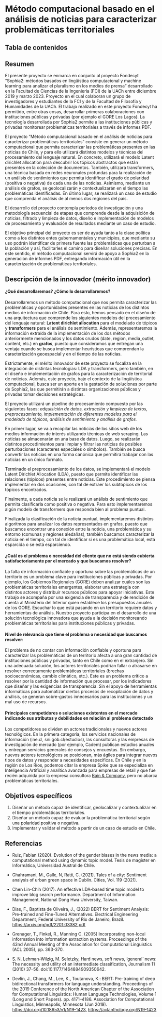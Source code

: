 <!-- #region -->
# Método computacional basado en el análisis de noticias para caracterizar problemáticas territoriales

## Tabla de contenidos


## Resumen

El presente proyecto se enmarca en conjunto al proyecto Fondecyt “Sophia2: métodos basados en lingüística computacional y machine learning para analizar el pluralismo en los medios de prensa” desarrollado en la Facultad de Ciencias de la Ingeniería (FCI) de la UACh entre diciembre 2019 y marzo 2023. Proyecto en el cual colaboran un grupo de investigadores y estudiantes de la FCI y de la Facultad de Filosofía y Humanidades de la UACh. El trabajo realizado en este proyecto Fondecyt ha permitido, entre otras cosas, desarrollar primeras
colaboraciones con instituciones públicas y privadas (por ejemplo el GORE Los Lagos). La tecnología desarrollada por Sophia2 permite a las instituciones públicas y privadas monitorear problemáticas territoriales a través de informes PDF.


El proyecto “Método computacional basado en el análisis de noticias para caracterizar problemáticas territoriales” consiste en generar un método computacional que permita caracterizar las problemáticas presentes en las noticias de Chile, y para ello utilizará distintos modelos y técnicas del procesamiento del lenguaje natural. En concreto, utilizará el modelo Latent dirichlet allocation para descubrir los tópicos abstractos que están presentes en la colección de documentos. También, utilizará transformers, una técnica basada en redes neuronales profundas para la realización de un análisis de sentimientos que permita identificar el grado de polaridad (positiva o negativa) de cada una de las noticias. Asimismo, mediante un análisis de grafos, se geolocalizarán y contextualizarán en el tiempo las problemáticas identificadas. En último lugar, se realizará un caso de estudio que comprenda el análisis de al menos dos regiones del país.


El desarrollo del proyecto contempla periodos de investigación y una metodología secuencial de etapas que comprende desde la adquisición de noticias, filtrado y limpieza de datos, diseño e implementación de modelos
de procesamiento y evaluación de resultados mediante un caso de estudio.


El objetivo principal del proyecto es ser de ayuda tanto a la clase política como a los distintos entes gubernamentales y municipios, que mediante su uso podrán identificar de primera fuente las problemáticas que perturban a la población y así, facilitarles el camino para diseñar soluciones precisas. En este sentido, el método computacional servirá de apoyo a Sophia2 en la generación de informes PDF, entregando información útil en la
caracterización de problemáticas territoriales.   

## Descripción de la innovador (mérito innovador)

#### **¿Qué desarrollaremos? ¿Cómo lo desarrollaremos?**

Desarrollaremos un método computacional que nos permita caracterizar las problemáticas y oportunidades presentes en las noticias de los distintos medios de información de Chile. Para esto, hemos pensado en el diseño de una arquitectura que comprende los siguientes modelos del procesamiento del lenguaje natural: **Latent dirichlet allocation** para el modelado de tópicos y **transformers** para el análisis de sentimiento. Además, representaremos la información extraída de la implementación de los dos métodos anteriormente mencionados y los datos crudos (date, region, media_outlet, content, etc.) en **grafos**, puesto que consideramos que entregan una ventaja cuando se busca implementar heurísticas que comprendan la caracterización geoespacial y en el tiempo de las noticias.

Estrictamente, el mérito innovador de este proyecto se focaliza en la integración de distintas tecnologías: LDA y transformers, pero también, en el diseño e implementación de grafos para la caracterización de territorial de noticias.
Además, este proyecto, bajo el contexto de la lingüística computacional, busca ser un aporte en la gestación de soluciones por parte de Sophia2, las que permitirán a distintas organizaciones públicas y privadas tomar
decisiones estratégicas.

El proyecto utilizará un pipeline de procesamiento compuesto por las siguientes fases: _adquisición de datos, extracción y limpieza de textos, preprocesamiento, implementación de diferentes modelos para el modelado de tópicos, análisis de sentimiento y análisis de grafos._

En primer lugar, se va a recopilar las noticias de los sitios web de los medios información de interés utilizando técnicas de web scraping. Las noticias se almacenarán en una base de datos. Luego, se realizarán distintos procedimientos para limpiar y filtrar las noticias de posibles perturbaciones (caracteres especiales o símbolos). También se busca convertir las noticias en una forma canónica que permitirá trabajar con las noticias en un único formato.

Terminado el preprocesamiento de los datos, se implementará el modelo Latent Dirichlet Allocation (LDA), puesto que permite identificar las relaciones (tópicos) presentes entre noticias. Este procedimiento se piensa implementar en dos ocasiones, con tal de extraer los subtópicos de los tópicos encontrados.

Finalmente, a cada noticia se le realizará un análisis de sentimiento que permita clasificarla como positiva o negativa. Para esto implementaremos algún modelo de transformers que responda bien al problema puntual.

Finalizada la clasificación de la noticia puntual, implementaremos distintos algoritmos para analizar los datos representados en grafos, puesto que buscamos encontrar una conexión entre la noticia, una problemática y su entorno (comunas y regiones aledañas), también buscamos caracterizar la noticia en el tiempo, con tal de identificar si es una problemática local, está esparcida o se está esparciendo. 

#### **¿Cuál es el problema o necesidad del cliente que no está siendo cubierta satisfactoriamente por el mercado y que buscamos resolver?**

La falta de información confiable y oportuna sobre las problemáticas de un territorio es un problema clave para instituciones públicas y privadas. Por ejemplo, los Gobiernos Regionales (GORE) deben analizar cuáles son las problemáticas territoriales emergentes, elaborar una estrategia con distintos actores y distribuir recursos públicos para apoyar iniciativas. Este trabajo se acompaña por una exigencia de transparencia y de rendición de cuenta al Ministerio del Interior quien establece los presupuestos anuales de los GORE. Escuchar lo que está pasando en un territorio requiere datos y herramientas de análisis. Nuestro proyecto participa en el desarrollo de una solución tecnológica innovadora que ayuda a la decisión monitoreando problemáticas territoriales para instituciones públicas y privadas.

#### **Nivel de relevancia que tiene el problema o necesidad que buscamos resolver:**

El problema de no contar con información confiable y oportuna para caracterizar las problemáticas de un territorio afecta a una gran cantidad de instituciones públicas y privadas, tanto en Chile como en el extranjero.
Sin una adecuada solución, los actores territoriales podrían fallar o atrasarse en resolver correctamente problemáticas territoriales (brechas socioeconómicas, cambio climático, etc.). Este es un problema crítico a
resolver por la cantidad de información que procesar, por los indicadores que diseñar y las exigencias de transparencia. Sin el apoyo de herramientas informáticas para automatizar ciertos procesos de recopilación de
datos y análisis, se generan sobre-gastos innecesarios para las instituciones y un mal uso de recursos.

#### **Principales competidores o soluciones existentes en el mercado indicando sus atributos y debilidades en relación al problema detectado**

Los competidores se dividen en actores tradicionales y nuevos actores tecnológicos. En la primera categoría, los servicios nacionales de información (ine.cl, sni.gob.cl/estudios), las consultoras y las empresas de
investigación de mercado (por ejemplo, Cadem) publican estudios anuales y entregan servicios generales de consejos y encuestas. Sin embargo, nuevos actores tecnológicos se posicionan, más ágiles para integrar nuevos
tipos de datos y responder a necesidades específicas. En Chile y en la región de Los Ríos, podemos citar la empresa Spike que se especializa en Inteligencia Artificial y analítica avanzada para empresas de retail y que fue recién adquirida por la empresa consultora [Bain & Company](https://tinyurl.com/3cb3wmru), pero no abarca problemáticas territoriales.

                                                                                
## Objetivos específicos
 
1. Diseñar un método capaz de identificar, geolocalizar y contextualizar en el tiempo problemáticas territoriales.
2. Diseñar un método capaz de evaluar la problemática territorial según una polaridad positiva o negativa.
3. Implementar y validar el método a partir de un caso de estudio en Chile.


## Referencias

- Ruiz, Fabian (2020). Evolution of the gender biases in the news media: a computational method using dynamic topic model. Tesis de magíster en Informática, Universidad Austral de Chile.

- Ghahramani, M., Galle, N, Ratti, C. (2021). Tales of a city: Sentiment analysis of urban green space in Dublin. Cities, Vol. 119 (2021).

- Chen Lin-Chih (2017). An effective LDA-based time topic model to improve blog search
performance. Department of Information Management, National Dong Hwa University, Taiwan.

- Dias, F., Baptista de Oliveira, J., (2022) BERT for Sentiment Analysis: Pre-trained and Fine-Tuned
Alternatives. Electrical Engineering Department, Federal University of Rio de Janeiro, Brazil.
https://arxiv.org/pdf/2201.03382.pdf

- Grenager, T., Finkel, R., Manning C. (2005) Incorporating non-local information into information extraction systems. Proceedings of the 43nd Annual Meeting of the Association for Computational Linguistics (ACL 2005), pp. 363-370.

- S. N. Lehman-Wilzig, M. Seletzky, Hard news, soft news, ‘general’ news: The necessity and utility of an intermediate classification, Journalism 11 (2010) 37–56. doi:10.1177/1464884909350642.

- Devlin, J., Chang, M., Lee, K., Toutanova, K.: BERT: Pre-training of deep bidirectional transformers for language understanding. Proceedings of the 2019 Conference of the North American Chapter of the Association for Computational Linguistics: Human Language Technologies, Volume 1 (Long and Short Papers). pp. 4171–4186. Association for Computational Linguistics, Minneapolis, Minnesota (Jun 2019). https://doi.org/10.18653/v1/N19-1423, https://aclanthology.org/N19-1423
<!-- #endregion -->
